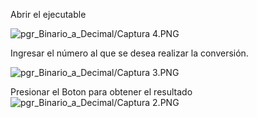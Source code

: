 

Abrir el ejecutable

![pgr_Binario_a_Decimal/Captura 4.PNG
](https://github.com/Jarvicf/ucc.computer.arquitecture2.0/blob/main/pgr_Decimal_a_Binario/Captura%204.PNG)

Ingresar el número al que se desea realizar la conversión.

![pgr_Binario_a_Decimal/Captura 3.PNG
](https://github.com/Jarvicf/ucc.computer.arquitecture2.0/blob/main/pgr_Decimal_a_Binario/Captura%203.PNG)

Presionar el Boton para obtener el resultado
![pgr_Binario_a_Decimal/Captura 2.PNG
](https://github.com/Jarvicf/ucc.computer.arquitecture2.0/blob/main/pgr_Decimal_a_Binario/Captura%202.PNG)
